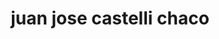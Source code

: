 ---
title: juan jose castelli chaco
url: /juan-jose-castelli-chaco/
latitude: -25.945
longitude: -60.613
---